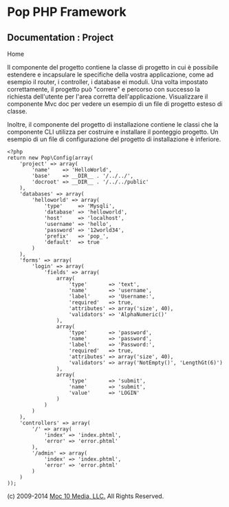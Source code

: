 Pop PHP Framework
=================

Documentation : Project
-----------------------

Home

Il componente del progetto contiene la classe di progetto in cui è
possibile estendere e incapsulare le specifiche della vostra
applicazione, come ad esempio il router, i controller, i database ei
moduli. Una volta impostato correttamente, il progetto può "correre" e
percorso con successo la richiesta dell'utente per l'area corretta
dell'applicazione. Visualizzare il componente Mvc doc per vedere un
esempio di un file di progetto esteso di classe.

Inoltre, il componente del progetto di installazione contiene le classi
che la componente CLI utilizza per costruire e installare il ponteggio
progetto. Un esempio di un file di configurazione del progetto di
installazione è inferiore.

    <?php
    return new Pop\Config(array(
        'project' => array(
            'name'    => 'HelloWorld',
            'base'    => __DIR__ . '/../../',
            'docroot' => __DIR__ . '/../../public'
        ),
        'databases' => array(
            'helloworld' => array(
                'type'     => 'Mysqli',
                'database' => 'helloworld',
                'host'     => 'localhost',
                'username' => 'hello',
                'password' => '12world34',
                'prefix'   => 'pop_',
                'default'  => true
            )
        ),
        'forms' => array(
            'login' => array(
                'fields' => array(
                    array(
                        'type'       => 'text',
                        'name'       => 'username',
                        'label'      => 'Username:',
                        'required'   => true,
                        'attributes' => array('size', 40),
                        'validators' => 'AlphaNumeric()'
                    ),
                    array(
                        'type'       => 'password',
                        'name'       => 'password',
                        'label'      => 'Password:',
                        'required'   => true,
                        'attributes' => array('size', 40),
                        'validators' => array('NotEmpty()', 'LengthGt(6)')
                    ),
                    array(
                        'type'       => 'submit',
                        'name'       => 'submit',
                        'value'      => 'LOGIN'
                    )
                )
            )
        ),
        'controllers' => array(
            '/' => array(
                'index' => 'index.phtml',
                'error' => 'error.phtml'
            ),
            '/admin' => array(
                'index' => 'index.phtml',
                'error' => 'error.phtml'
            )
        )
    ));

\(c) 2009-2014 [Moc 10 Media, LLC.](http://www.moc10media.com) All
Rights Reserved.
